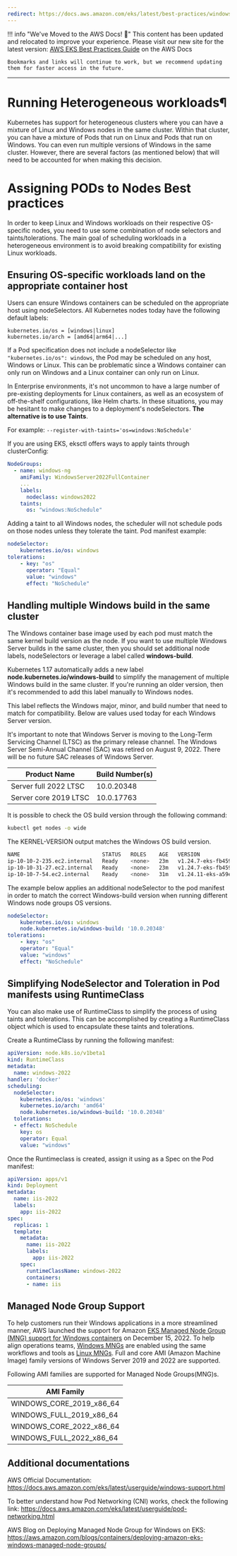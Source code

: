 ```yaml
---
redirect: https://docs.aws.amazon.com/eks/latest/best-practices/windows-scheduling.html
---
```



!!! info "We've Moved to the AWS Docs! 🚀"
    This content has been updated and relocated to improve your experience. 
    Please visit our new site for the latest version:
    [AWS EKS Best Practices Guide](https://docs.aws.amazon.com/eks/latest/best-practices/windows-scheduling.html) on the AWS Docs

    Bookmarks and links will continue to work, but we recommend updating them for faster access in the future.

---

# Running Heterogeneous workloads¶

Kubernetes has support for heterogeneous clusters where you can have a mixture of Linux and Windows nodes in the same cluster. Within that cluster, you can have a mixture of Pods that run on Linux and Pods that run on Windows. You can even run multiple versions of Windows in the same cluster. However, there are several factors (as mentioned below) that will need to be accounted for when making this decision.

# Assigning PODs to Nodes Best practices

In order to keep Linux and Windows workloads on their respective OS-specific nodes, you need to use some combination of node selectors and taints/tolerations. The main goal of scheduling workloads in a heterogeneous environment is to avoid breaking compatibility for existing Linux workloads.

## Ensuring OS-specific workloads land on the appropriate container host

Users can ensure Windows containers can be scheduled on the appropriate host using nodeSelectors. All Kubernetes nodes today have the following default labels:

    kubernetes.io/os = [windows|linux]
    kubernetes.io/arch = [amd64|arm64|...]

If a Pod specification does not include a nodeSelector like ``"kubernetes.io/os": windows``, the Pod may be scheduled on any host, Windows or Linux. This can be problematic since a Windows container can only run on Windows and a Linux container can only run on Linux. 

In Enterprise environments, it's not uncommon to have a large number of pre-existing deployments for Linux containers, as well as an ecosystem of off-the-shelf configurations, like Helm charts. In these situations, you may be hesitant to make changes to a deployment's nodeSelectors. **The alternative is to use Taints**.

For example: `--register-with-taints='os=windows:NoSchedule'`

If you are using EKS, eksctl offers ways to apply taints through clusterConfig:

```yaml
NodeGroups:
  - name: windows-ng
    amiFamily: WindowsServer2022FullContainer
    ...
    labels:
      nodeclass: windows2022
    taints:
      os: "windows:NoSchedule"
```

Adding a taint to all Windows nodes, the scheduler will not schedule pods on those nodes unless they tolerate the taint. Pod manifest example:

```yaml
nodeSelector:
    kubernetes.io/os: windows
tolerations:
    - key: "os"
      operator: "Equal"
      value: "windows"
      effect: "NoSchedule"
```

## Handling multiple Windows build in the same cluster

The Windows container base image used by each pod must match the same kernel build version as the node. If you want to use multiple Windows Server builds in the same cluster, then you should set additional node labels, nodeSelectors or leverage a label called **windows-build**.

Kubernetes 1.17 automatically adds a new label **node.kubernetes.io/windows-build** to simplify the management of multiple Windows build in the same cluster. If you're running an older version, then it's recommended to add this label manually to Windows nodes.

This label reflects the Windows major, minor, and build number that need to match for compatibility. Below are values used today for each Windows Server version.

It's important to note that Windows Server is moving to the Long-Term Servicing Channel (LTSC) as the primary release channel. The Windows Server Semi-Annual Channel (SAC) was retired on August 9, 2022. There will be no future SAC releases of Windows Server.


| Product Name | Build Number(s) |
| -------- | -------- |
| Server full 2022 LTSC    | 10.0.20348    |
| Server core 2019 LTSC    | 10.0.17763    |

It is possible to check the OS build version through the following command:

```bash    
kubectl get nodes -o wide
```

The KERNEL-VERSION output matches the Windows OS build version.

```bash 
NAME                          STATUS   ROLES    AGE   VERSION                INTERNAL-IP   EXTERNAL-IP     OS-IMAGE                         KERNEL-VERSION                  CONTAINER-RUNTIME
ip-10-10-2-235.ec2.internal   Ready    <none>   23m   v1.24.7-eks-fb459a0    10.10.2.235   3.236.30.157    Windows Server 2022 Datacenter   10.0.20348.1607                 containerd://1.6.6
ip-10-10-31-27.ec2.internal   Ready    <none>   23m   v1.24.7-eks-fb459a0    10.10.31.27   44.204.218.24   Windows Server 2019 Datacenter   10.0.17763.4131                 containerd://1.6.6
ip-10-10-7-54.ec2.internal    Ready    <none>   31m   v1.24.11-eks-a59e1f0   10.10.7.54    3.227.8.172     Amazon Linux 2                   5.10.173-154.642.amzn2.x86_64   containerd://1.6.19
```

The example below applies an additional nodeSelector to the pod manifest in order to match the correct Windows-build version when running different Windows node groups OS versions.

```yaml
nodeSelector:
    kubernetes.io/os: windows
    node.kubernetes.io/windows-build: '10.0.20348'
tolerations:
    - key: "os"
    operator: "Equal"
    value: "windows"
    effect: "NoSchedule"
```

## Simplifying NodeSelector and Toleration in Pod manifests using RuntimeClass

You can also make use of RuntimeClass to simplify the process of using taints and tolerations. This can be accomplished by creating a RuntimeClass object which is used to encapsulate these taints and tolerations.

Create a RuntimeClass by running the following manifest:

```yaml
apiVersion: node.k8s.io/v1beta1
kind: RuntimeClass
metadata:
  name: windows-2022
handler: 'docker'
scheduling:
  nodeSelector:
    kubernetes.io/os: 'windows'
    kubernetes.io/arch: 'amd64'
    node.kubernetes.io/windows-build: '10.0.20348'
  tolerations:
  - effect: NoSchedule
    key: os
    operator: Equal
    value: "windows"
```

Once the Runtimeclass is created, assign it using as a Spec on the Pod manifest:

```yaml
apiVersion: apps/v1
kind: Deployment
metadata:
  name: iis-2022
  labels:
    app: iis-2022
spec:
  replicas: 1
  template:
    metadata:
      name: iis-2022
      labels:
        app: iis-2022
    spec:
      runtimeClassName: windows-2022
      containers:
      - name: iis
```

## Managed Node Group Support
To help customers run their Windows applications in a more streamlined manner, AWS launched the support for Amazon [EKS Managed Node Group (MNG) support for Windows containers](https://aws.amazon.com/about-aws/whats-new/2022/12/amazon-eks-automated-provisioning-lifecycle-management-windows-containers/) on December 15, 2022. To help align operations teams, [Windows MNGs](https://docs.aws.amazon.com/eks/latest/userguide/managed-node-groups.html) are enabled using the same workflows and tools as [Linux MNGs](https://docs.aws.amazon.com/eks/latest/userguide/managed-node-groups.html). Full and core AMI (Amazon Machine Image) family versions of Windows Server 2019 and 2022 are supported. 

Following AMI families are supported for Managed Node Groups(MNG)s.

| AMI Family |
| ---------   | 
| WINDOWS_CORE_2019_x86_64    | 
| WINDOWS_FULL_2019_x86_64    | 
| WINDOWS_CORE_2022_x86_64    | 
| WINDOWS_FULL_2022_x86_64    | 

## Additional documentations


AWS Official Documentation:
https://docs.aws.amazon.com/eks/latest/userguide/windows-support.html

To better understand how Pod Networking (CNI) works, check the following link: https://docs.aws.amazon.com/eks/latest/userguide/pod-networking.html

AWS Blog on Deploying Managed Node Group for Windows on EKS:
https://aws.amazon.com/blogs/containers/deploying-amazon-eks-windows-managed-node-groups/